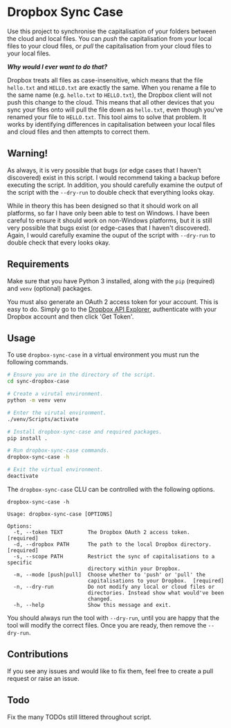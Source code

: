# Dropbox Sync Case

Use this project to synchronise the capitalisation of your folders between the cloud and local files. You can *push* the capitalisation from your local files to your cloud files, or *pull* the capitalisation from your cloud files to your local files.

***Why would I ever want to do that?***

Dropbox treats all files as case-insensitive, which means that the file `hello.txt` and `HELLO.txt` are exactly the same. When you rename a file to the same name (e.g. `hello.txt` to `HELLO.txt`), the Dropbox client will not push this change to the cloud. This means that all other devices that you sync your files onto will pull the file down as `hello.txt`, even though you've renamed your file to `HELLO.txt`. This tool aims to solve that problem. It works by identifying differences in capitalisation between your local files and cloud files and then attempts to correct them.


## Warning!

As always, it is very possible that bugs (or edge cases that I haven't discovered) exist in this script. I would recommend taking a backup before executing the script. In addition, you should carefully examine the output of the script with the `--dry-run` to double check that everything looks okay.

While in theory this has been designed so that it should work on all platforms, so far I have only been able to test on Windows. I have been careful to ensure it should work on non-Windows platforms, but it is still very possible that bugs exist (or edge-cases that I haven't discovered). Again, I would carefully examine the ouput of the script with `--dry-run` to double check that every looks okay.

## Requirements

Make sure that you have Python 3 installed, along with the `pip` (required) and `venv` (optional) packages.

You must also generate an OAuth 2 access token for your account. This is easy to do. Simply go to the [Dropbox API Explorer](https://dropbox.github.io/dropbox-api-v2-explorer/#users_get_current_account), authenticate with your Dropbox account and then click 'Get Token'.

## Usage

To use `dropbox-sync-case` in a virtual environment you must run the following commands.

````bash
# Ensure you are in the directory of the script.
cd sync-dropbox-case

# Create a virutal environment.
python -m venv venv

# Enter the virutal environment.
./venv/Scripts/activate

# Install dropbox-sync-case and required packages.
pip install .

# Run dropbox-sync-case commands.
dropbox-sync-case -h

# Exit the virtual environment.
deactivate
````

The `dropbox-sync-case` CLU can be controlled with the following options.

````
dropbox-sync-case -h

Usage: dropbox-sync-case [OPTIONS]

Options:
  -t, --token TEXT        The Dropbox OAuth 2 access token.  [required]
  -d, --dropbox PATH      The path to the local Dropbox directory.  [required]
  -s, --scope PATH        Restrict the sync of capitalisations to a specific
                          directory within your Dropbox.
  -m, --mode [push|pull]  Choose whether to 'push' or 'pull' the
                          capitalisations to your Dropbox.  [required]
  -n, --dry-run           Do not modify any local or cloud files or
                          directories. Instead show what would've been
                          changed.
  -h, --help              Show this message and exit.

````

You should always run the tool with `--dry-run`, until you are happy that the tool will modify the correct files. Once you are ready, then remove the `--dry-run`.

## Contributions

If you see any issues and would like to fix them, feel free to create a pull request or raise an issue.


## Todo

Fix the many TODOs still littered throughout script.